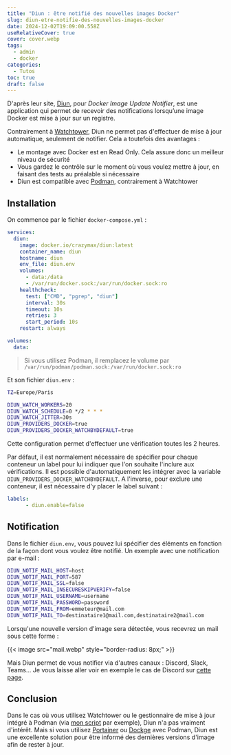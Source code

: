 ```yaml
---
title: "Diun : être notifié des nouvelles images Docker"
slug: diun-etre-notifie-des-nouvelles-images-docker
date: 2024-12-02T19:09:00.558Z
useRelativeCover: true
cover: cover.webp
tags:
  - admin
  - docker
categories:
  - Tutos
toc: true
draft: false
---
```


D'après leur site, [Diun](https://crazymax.dev/diun/), pour *Docker Image Update Notifier*, est une application qui permet de recevoir des notifications lorsqu’une image Docker est mise à jour sur un registre. 

Contrairement à [Watchtower](/posts/watchtower-un-conteneur-pour-les-gouverner-tous/), Diun ne permet pas d'effectuer de mise à jour automatique, seulement de notifier. Cela a toutefois des avantages : 
- Le montage avec Docker est en Read Only. Cela assure donc un meilleur niveau de sécurité
- Vous gardez le contrôle sur le moment où vous voulez mettre à jour, en faisant des tests au préalable si nécessaire
- Diun est compatible avec [Podman](/posts/migration-de-docker-vers-podman/), contrairement à Watchtower

## Installation

On commence par le fichier `docker-compose.yml` :

```yml
services:
  diun:
    image: docker.io/crazymax/diun:latest
    container_name: diun
    hostname: diun
    env_file: diun.env
    volumes:
      - data:/data
      - /var/run/docker.sock:/var/run/docker.sock:ro
    healthcheck:
      test: ["CMD", "pgrep", "diun"]
      interval: 30s
      timeout: 10s
      retries: 3
      start_period: 10s
    restart: always

volumes:
  data:
```

> Si vous utilisez Podman, il remplacez le volume par `/var/run/podman/podman.sock:/var/run/docker.sock:ro` 

Et son fichier `diun.env` :

```bash
TZ=Europe/Paris

DIUN_WATCH_WORKERS=20
DIUN_WATCH_SCHEDULE=0 */2 * * *
DIUN_WATCH_JITTER=30s
DIUN_PROVIDERS_DOCKER=true
DIUN_PROVIDERS_DOCKER_WATCHBYDEFAULT=true
```

Cette configuration permet d'effectuer une vérification toutes les 2 heures.

Par défaut, il est normalement nécessaire de spécifier pour chaque conteneur un label pour lui indiquer que l'on souhaite l'inclure aux vérifications. Il est possible d'automatiquement les intégrer avec la variable `DIUN_PROVIDERS_DOCKER_WATCHBYDEFAULT`. A l'inverse, pour exclure une conteneur, il est nécessaire d'y placer le label suivant : 

```yml
labels:
      - diun.enable=false
```

## Notification

Dans le fichier `diun.env`, vous pouvez lui spécifier des éléments en fonction de la façon dont vous voulez être notifié. Un exemple avec une notification par e-mail :

```bash
DIUN_NOTIF_MAIL_HOST=host
DIUN_NOTIF_MAIL_PORT=587
DIUN_NOTIF_MAIL_SSL=false
DIUN_NOTIF_MAIL_INSECURESKIPVERIFY=false
DIUN_NOTIF_MAIL_USERNAME=username
DIUN_NOTIF_MAIL_PASSWORD=password
DIUN_NOTIF_MAIL_FROM=emmeteur@mail.com
DIUN_NOTIF_MAIL_TO=destinataire1@mail.com,destinataire2@mail.com
```

Lorsqu'une nouvelle version d'image sera détectée, vous recevrez un mail sous cette forme : 

{{< image src="mail.webp" style="border-radius: 8px;" >}}

Mais Diun permet de vous notifier via d'autres canaux : Discord, Slack, Teams... Je vous laisse aller voir en exemple le cas de Discord sur [cette page](https://crazymax.dev/diun/notif/discord/).

## Conclusion

Dans le cas où vous utilisez Watchtower ou le gestionnaire de mise à jour intégré à Podman (via [mon script](/posts/migration-de-docker-vers-podman/#jdockersh) par exemple), Diun n'a pas vraiment d'intérêt. Mais si vous utilisez [Portainer](/posts/portainer-administrer-vos-conteneurs-via-une-interface-web/) ou [Dockge](https://github.com/louislam/dockge) avec Podman, Diun est une excellente solution pour être informé des dernières versions d'image afin de rester à jour.
